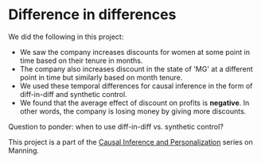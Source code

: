 # Difference in differences

We did the following in this project:
- We saw the company increases discounts for women at some point in time based on their tenure in months.
- The company also increases discount in the state of 'MG' at a different point in time but similarly based on month tenure. 
- We used these temporal differences for causal inference in the form of diff-in-diff and synthetic control.
- We found that the average effect of discount on profits is **negative**. In other words, the company is losing money by giving more discounts.

Question to ponder: when to use diff-in-diff vs. synthetic control?

This project is a part of the [Causal Inference and Personalization](https://www.manning.com/liveprojectseries/causal-inference-ser) series on Manning.
